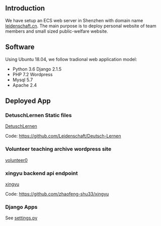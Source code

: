 ## Introduction
We have setup an ECS web server in Shenzhen with domain name [leidenschaft.cn](leidenschaft.cn). The main purpose is to deploy personal website
of team members and small sized public-welfare website.

## Software
Using Ubuntu 18.04, we follow tradional web application model:
* Python 3.6 Django 2.1.5
* PHP 7.2 Wordpress
* Mysql 5.7
* Apache 2.4

## Deployed App

### DetuschLernen Static files
[DetuschLernen](http://leidenschaft.cn/django/static/index.html)

Code: https://github.com/Leidenschaft/Deutsch-Lernen

### Volunteer teaching archive wordpress site
[volunteer0](http://leidenschaft.cn/volunteer0)

### xingyu backend api endpoint
[xingyu](https://www.leidenschaft.cn/xingyu)

Code: https://github.com/zhaofeng-shu33/xingyu

### Django Apps
See [settings.py](https://github.com/zhaofeng-shu33/django_app/blob/master/mysite/settings.py)
